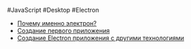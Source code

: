 
#JavaScript #Desktop #Electron

- [Почему именно электрон?](_lessons/1%20Почему%20именно%20электрон.md)
- [Создание первого приложения](_lessons/Создание%20первого%20приложения.md)
- [Создание Electron приложения с другими технологиями](_lessons/Создание%20Electron%20приложения%20с%20другими%20технологиями.md)
